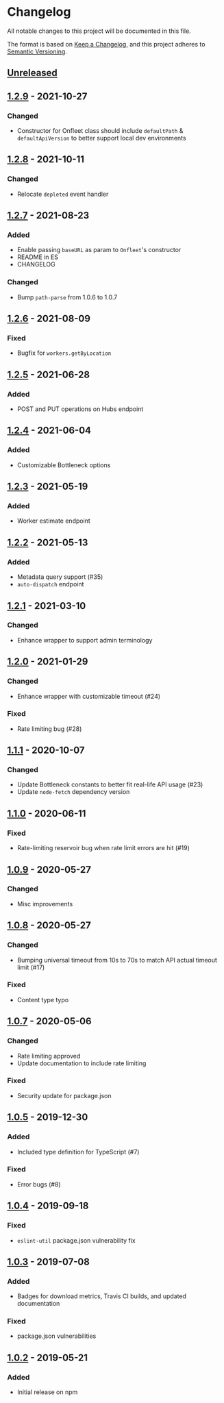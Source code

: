 # Changelog
All notable changes to this project will be documented in this file.

The format is based on [Keep a Changelog](https://keepachangelog.com/en/1.0.0/),
and this project adheres to [Semantic Versioning](https://semver.org/spec/v2.0.0.html).

## [Unreleased]

## [1.2.9] - 2021-10-27
### Changed
- Constructor for Onfleet class should include `defaultPath` & `defaultApiVersion` to better support local dev environments

## [1.2.8] - 2021-10-11
### Changed
- Relocate `depleted` event handler

## [1.2.7] - 2021-08-23
### Added
- Enable passing `baseURL` as param to `Onfleet`'s constructor
- README in ES
- CHANGELOG
### Changed
- Bump `path-parse` from 1.0.6 to 1.0.7

## [1.2.6] - 2021-08-09
### Fixed
- Bugfix for `workers.getByLocation`

## [1.2.5] - 2021-06-28
### Added
- POST and PUT operations on Hubs endpoint

## [1.2.4] - 2021-06-04
### Added
- Customizable Bottleneck options

## [1.2.3] - 2021-05-19
### Added
- Worker estimate endpoint

## [1.2.2] - 2021-05-13
### Added
- Metadata query support (#35)
- `auto-dispatch` endpoint

## [1.2.1] - 2021-03-10
### Changed
- Enhance wrapper to support admin terminology

## [1.2.0] - 2021-01-29
### Changed
- Enhance wrapper with customizable timeout (#24)
### Fixed
- Rate limiting bug (#28)

## [1.1.1] - 2020-10-07
### Changed
- Update Bottleneck constants to better fit real-life API usage (#23)
- Update `node-fetch` dependency version

## [1.1.0] - 2020-06-11
### Fixed
- Rate-limiting reservoir bug when rate limit errors are hit (#19)

## [1.0.9] - 2020-05-27
### Changed
- Misc improvements

## [1.0.8] - 2020-05-27
### Changed
- Bumping universal timeout from 10s to 70s to match API actual timeout limit (#17)
### Fixed
- Content type typo

## [1.0.7] - 2020-05-06
### Changed
- Rate limiting approved
- Update documentation to include rate limiting
### Fixed
- Security update for package.json

## [1.0.5] - 2019-12-30
### Added
- Included type definition for TypeScript (#7)
### Fixed
- Error bugs (#8)

## [1.0.4] - 2019-09-18
### Fixed
- `eslint-util` package.json vulnerability fix

## [1.0.3] - 2019-07-08
### Added
- Badges for download metrics, Travis CI builds, and updated documentation
### Fixed
- package.json vulnerabilities

## [1.0.2] - 2019-05-21
### Added
- Initial release on npm

[Unreleased]: https://github.com/onfleet/node-onfleet/compare/v1.2.9...HEAD
[1.2.9]: https://github.com/onfleet/node-onfleet/compare/v1.2.8...v1.2.9
[1.2.8]: https://github.com/onfleet/node-onfleet/compare/v1.2.7...v1.2.8
[1.2.7]: https://github.com/onfleet/node-onfleet/compare/v1.2.6...v1.2.7
[1.2.6]: https://github.com/onfleet/node-onfleet/compare/v1.2.5...v1.2.6
[1.2.5]: https://github.com/onfleet/node-onfleet/compare/v1.2.4...v1.2.5
[1.2.4]: https://github.com/onfleet/node-onfleet/compare/v1.2.3...v1.2.4
[1.2.3]: https://github.com/onfleet/node-onfleet/compare/v1.2.2...v1.2.3
[1.2.2]: https://github.com/onfleet/node-onfleet/compare/v1.2.1...v1.2.2
[1.2.1]: https://github.com/onfleet/node-onfleet/compare/v1.2.0...v1.2.1
[1.2.0]: https://github.com/onfleet/node-onfleet/compare/v1.1.1...v1.2.0
[1.1.1]: https://github.com/onfleet/node-onfleet/compare/v1.1.0...v1.1.1
[1.1.0]: https://github.com/onfleet/node-onfleet/compare/v1.0.9...v1.1.0
[1.0.9]: https://github.com/onfleet/node-onfleet/compare/v1.0.8...v1.0.9
[1.0.8]: https://github.com/onfleet/node-onfleet/compare/v1.0.7...v1.0.8
[1.0.7]: https://github.com/onfleet/node-onfleet/compare/v1.0.5...v1.0.7
[1.0.5]: https://github.com/onfleet/node-onfleet/compare/v1.0.4...v1.0.5
[1.0.4]: https://github.com/onfleet/node-onfleet/compare/v1.0.3...v1.0.4
[1.0.3]: https://github.com/onfleet/node-onfleet/compare/v1.0.2...v1.0.3
[1.0.2]: https://github.com/onfleet/node-onfleet/releases/tag/v1.0.2
